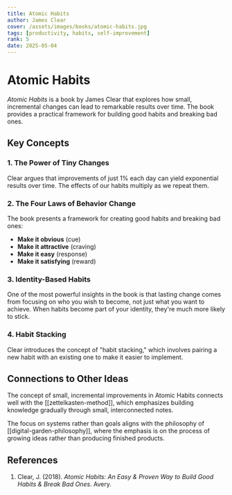 ```yaml
---
title: Atomic Habits
author: James Clear
cover: /assets/images/books/atomic-habits.jpg
tags: [productivity, habits, self-improvement]
rank: 5
date: 2025-05-04
---
```


# Atomic Habits

*Atomic Habits* is a book by James Clear that explores how small, incremental changes can lead to remarkable results over time. The book provides a practical framework for building good habits and breaking bad ones.

## Key Concepts

### 1. The Power of Tiny Changes

Clear argues that improvements of just 1% each day can yield exponential results over time. The effects of our habits multiply as we repeat them.

### 2. The Four Laws of Behavior Change

The book presents a framework for creating good habits and breaking bad ones:

- **Make it obvious** (cue)
- **Make it attractive** (craving)
- **Make it easy** (response)
- **Make it satisfying** (reward)

### 3. Identity-Based Habits

One of the most powerful insights in the book is that lasting change comes from focusing on who you wish to become, not just what you want to achieve. When habits become part of your identity, they're much more likely to stick.

### 4. Habit Stacking

Clear introduces the concept of "habit stacking," which involves pairing a new habit with an existing one to make it easier to implement.

## Connections to Other Ideas

The concept of small, incremental improvements in Atomic Habits connects well with the [[zettelkasten-method]], which emphasizes building knowledge gradually through small, interconnected notes.

The focus on systems rather than goals aligns with the philosophy of [[digital-garden-philosophy]], where the emphasis is on the process of growing ideas rather than producing finished products.

## References

1. Clear, J. (2018). *Atomic Habits: An Easy & Proven Way to Build Good Habits & Break Bad Ones*. Avery.
